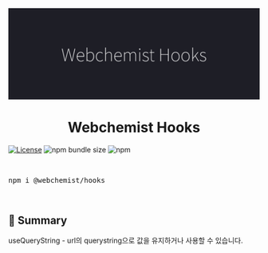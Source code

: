 <img src="./images/banner.jpg" alt="webchemist hooks" align="center" />

<br />
<div align="center">
  <h1>Webchemist Hooks</h1>
</div>

<!-- Badges -->

[![License](https://badgen.net/badge/License/MIT/blue)](https://github.com/WebchemistCorp/hooks/LICENSE)
![npm bundle size](https://img.shields.io/bundlephobia/minzip/@webchemist/hooks)
![npm](https://img.shields.io/npm/v/@webchemist/hooks)

<!-- ALL-CONTRIBUTORS-BADGE:START - Do not remove or modify this section -->
<!-- ALL-CONTRIBUTORS-BADGE:END -->

<br />
<pre>npm i @webchemist/hooks</pre>
<br />

## 📖 Summary

useQueryString - url의 querystring으로 값을 유지하거나 사용할 수 있습니다.

<!-- HOOKS:START -->

<!-- HOOKS:END -->
